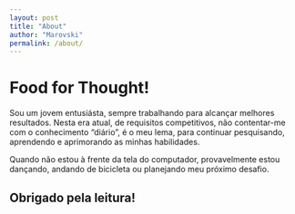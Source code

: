 ```yaml
---
layout: post
title: "About"
author: "Marovski"
permalink: /about/
---
```


# Food for Thought!

Sou um jovem entusiásta, sempre trabalhando para alcançar melhores resultados. Nesta era atual, de requisitos competitivos, não contentar-me com o conhecimento “diário”, é o meu lema, para continuar pesquisando, aprendendo e aprimorando as minhas habilidades. 

Quando não estou à frente da tela do computador, provavelmente estou dançando, andando de bicicleta ou planejando meu próximo desafio.

## Obrigado pela leitura!
